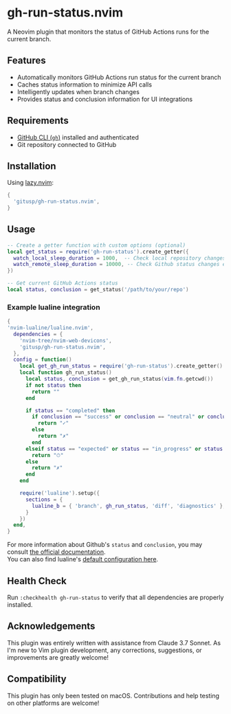 gh-run-status.nvim
===

A Neovim plugin that monitors the status of GitHub Actions runs for the current branch.

## Features

- Automatically monitors GitHub Actions run status for the current branch
- Caches status information to minimize API calls
- Intelligently updates when branch changes
- Provides status and conclusion information for UI integrations

## Requirements

- [GitHub CLI (`gh`)](https://cli.github.com/) installed and authenticated
- Git repository connected to GitHub

## Installation

Using [lazy.nvim](https://github.com/folke/lazy.nvim):

```lua
{
  'gitusp/gh-run-status.nvim',
}
```

## Usage

```lua
-- Create a getter function with custom options (optional)
local get_status = require('gh-run-status').create_getter({
  watch_local_sleep_duration = 1000,  -- Check local repository changes every 1 second
  watch_remote_sleep_duration = 10000, -- Check Github status changes every 10 seconds
})

-- Get current GitHub Actions status
local status, conclusion = get_status('/path/to/your/repo')
```

### Example lualine integration

```lua
{
'nvim-lualine/lualine.nvim',
  dependencies = {
    'nvim-tree/nvim-web-devicons',
    'gitusp/gh-run-status.nvim',
  },
  config = function()
    local get_gh_run_status = require('gh-run-status').create_getter()
    local function gh_run_status()
      local status, conclusion = get_gh_run_status(vim.fn.getcwd())
      if not status then
        return ""
      end

      if status == "completed" then
        if conclusion == "success" or conclusion == "neutral" or conclusion == "skipped" then
          return "✓"
        else
          return "✗"
        end
      elseif status == "expected" or status == "in_progress" or status == "pending" or status == "queued" or status == "requested" or status == "waiting" then
        return "⏱"
      else
        return "✗"
      end
    end

    require('lualine').setup({
      sections = {
        lualine_b = { 'branch', gh_run_status, 'diff', 'diagnostics' },
      }
    })
  end,
}
```

For more information about Github's `status` and `conclusion`, you may consult [the official documentation](https://docs.github.com/en/pull-requests/collaborating-with-pull-requests/collaborating-on-repositories-with-code-quality-features/about-status-checks#check-statuses-and-conclusions).  
You can also find lualine's [default configuration here](https://github.com/nvim-lualine/lualine.nvim/tree/edf4b24861fa5d586058ff2c9e8982bb971f7098?tab=readme-ov-file#default-configuration).

## Health Check

Run `:checkhealth gh-run-status` to verify that all dependencies are properly installed.

## Acknowledgements

This plugin was entirely written with assistance from Claude 3.7 Sonnet. As I'm new to Vim plugin development, any corrections, suggestions, or improvements are greatly welcome!

## Compatibility

This plugin has only been tested on macOS. Contributions and help testing on other platforms are welcome!
